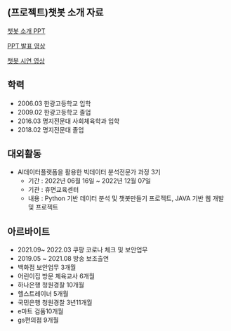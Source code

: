 ## (프로젝트)챗봇 소개 자료
[챗봇 소개 PPT](https://github.com/sallyzmk/zmkdreamspon/blob/7f9a51b53c84d98b281847f8d524ab7242222cb1/introduce%20our%20chatbot_PPT.pdf)

[PPT 발표 영상](https://youtu.be/mu_VoVjM4fo)

[챗봇 시연 영상](https://youtu.be/qog-8tUYyuI)


## 학력
- 2006.03 한광고등학교 입학
- 2009.02 한광고등학교 졸업
- 2016.03 명지전문대 사회체육학과 입학
- 2018.02 명지전문대 졸업

## 대외활동
- AI데이터플랫폼을 활용한 빅데이터 분석전문가 과정 3기
    - 기간 : 2022년 06월 16일 ~ 2022년 12월 07일
    - 기관 : 휴면교육센터
    - 내용 : Python 기반 데이터 분석 및 챗봇만들기 프로젝트, JAVA 기반 웹 개발 및 프로젝트


## 아르바이트
- 2021.09~ 2022.03 쿠팡 코로나 체크 및 보안업무
- 2019.05 ~ 2021.08 방송 보조출연
- 백화점 보안업무 3개월
- 어린이집 방문 체육교사 6개월 
- 하나은행 청원경찰 10개월 
- 헬스트레이너 5개월
- 국민은행 청원경찰 3년11개월 
- e마트 검품10개월
- gs편의점 9개월


